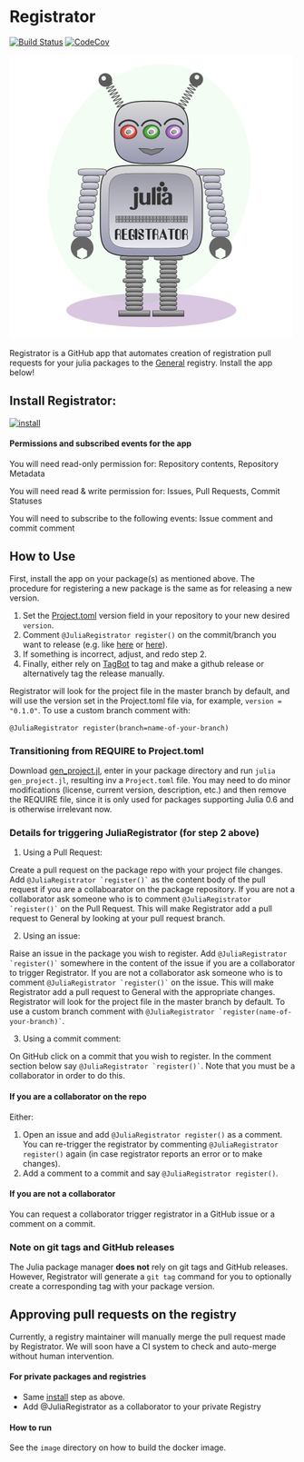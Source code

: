 # Registrator

[![Build Status](https://travis-ci.com/JuliaComputing/Registrator.jl.svg?branch=master)](https://travis-ci.com/JuliaComputing/Registrator.jl)
[![CodeCov](https://codecov.io/gh/JuliaComputing/Registrator.jl/branch/master/graph/badge.svg)](https://codecov.io/gh/JuliaComputing/Registrator.jl)

!["amelia robot logo"](graphics/logo.png)

Registrator is a GitHub app that automates creation of registration pull requests for your julia packages to the [General](https://github.com/JuliaRegistries/General) registry. Install the app below!

## Install Registrator:

[![install](https://img.shields.io/badge/-install%20app-blue.svg)](https://github.com/apps/juliaregistrar/installations/new)

#### Permissions and subscribed events for the app

You will need read-only permission for: Repository contents, Repository Metadata

You will need read & write permission for: Issues, Pull Requests, Commit Statuses

You will need to subscribe to the following events: Issue comment and commit comment

## How to Use

First, install the app on your package(s) as mentioned above.  The procedure for registering a new package is the same as for releasing a new version.

1. Set the [Project.toml](Project.toml) version field in your repository to your new desired `version`.
2. Comment `@JuliaRegistrator register()` on the commit/branch you want to release (e.g. like [here](https://github.com/JuliaComputing/Registrator.jl/issues/61#issuecomment-483486641) or [here](https://github.com/chakravala/Grassmann.jl/commit/3c3a92610ebc8885619f561fe988b0d985852fce#commitcomment-33233149)).
3. If something is incorrect, adjust, and redo step 2.
4. Finally, either rely on [TagBot](https://github.com/apps/julia-tagbot) to tag and make a github release or alternatively tag the release manually.

Registrator will look for the project file in the master branch by default, and will use the version set in the Project.toml file via, for example, `version = "0.1.0"`. To use a custom branch comment with:

```
@JuliaRegistrator register(branch=name-of-your-branch)
```

### Transitioning from REQUIRE to Project.toml

Download [gen_project.jl](), enter in your package directory and run `julia gen_project.jl`, resulting inv a `Project.toml` file. You may need to do minor modifications (license, current version, description, etc.) and then remove the REQUIRE file, since it is only used for packages supporting Julia 0.6 and is otherwise irrelevant now.

### Details for triggering JuliaRegistrator (for step 2 above)

1) Using a Pull Request:

Create a pull request on the package repo with your project file changes. Add `` @JuliaRegistrator `register()` `` as the content body of the pull request if you are a collaboarator on the package repository. If you are not a collaborator ask someone who is to comment `` @JuliaRegistrator `register()` `` on the Pull Request. This will make Registrator add a pull request to General by looking at your pull request branch.

2) Using an issue:

Raise an issue in the package you wish to register. Add `` @JuliaRegistrator `register()` `` somewhere in the content of the issue if you are a collaborator to trigger Registrator. If you are not a collaborator ask someone who is to comment `` @JuliaRegistrator `register()` `` on the issue. This will make Registrator add a pull request to General with the appropriate changes. Registrator will look for the project file in the master branch by default. To use a custom branch comment with `` @JuliaRegistrator `register(name-of-your-branch)` ``.

3) Using a commit comment:

On GitHub click on a commit that you wish to register. In the comment section below say `` @JuliaRegistrator `register()` ``. Note that you must be a collaborator in order to do this.


#### If you are a collaborator on the repo

Either:

1. Open an issue and add ` @JuliaRegistrator register() ` as a comment.  You can re-trigger the registrator by commenting ` @JuliaRegistrator register() ` again (in case registrator reports an error or to make changes).
2. Add a comment to a commit and say ` @JuliaRegistrator register() `.

#### If you are not a collaborator

You can request a collaborator trigger registrator in a GitHub issue or a comment on a commit.

### Note on git tags and GitHub releases

The Julia package manager **does not** rely on git tags and GitHub releases. However, Registrator will generate a `git tag` command for you to optionally create a corresponding tag with your package version.

## Approving pull requests on the registry

Currently, a registry maintainer will manually merge the pull request made by Registrator.  We will soon have a CI system to check and auto-merge without human intervention.

#### For private packages and registries

* Same [install](https://github.com/apps/registratortest/installations/new) step as above.
* Add @JuliaRegistrator as a collaborator to your private Registry

#### How to run

See the `image` directory on how to build the docker image.
